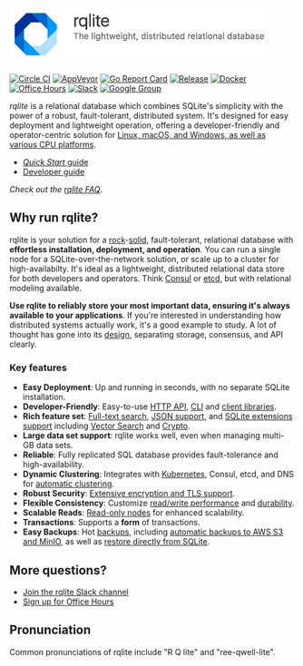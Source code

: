 <picture>
 <source media="(prefers-color-scheme: light)" srcset="DOC/logo-text.png">
  <source media="(prefers-color-scheme: dark)" srcset="DOC/logo-text-dark.png">
 <img alt="rqlite logo" src="DOC/logo-text.png" height=100>
</picture>

[![Circle CI](https://circleci.com/gh/rqlite/rqlite/tree/master.svg?style=svg)](https://circleci.com/gh/rqlite/rqlite/tree/master)
[![AppVeyor](https://ci.appveyor.com/api/projects/status/github/rqlite/rqlite?branch=master&svg=true)](https://ci.appveyor.com/project/otoolep/rqlite)
[![Go Report Card](https://goreportcard.com/badge/github.com/rqlite/rqlite)](https://goreportcard.com/report/github.com/rqlite/rqlite/v8)
[![Release](https://img.shields.io/github/release/rqlite/rqlite.svg)](https://github.com/rqlite/rqlite/releases)
[![Docker](https://img.shields.io/docker/pulls/rqlite/rqlite?style=plastic)](https://hub.docker.com/r/rqlite/rqlite/)
[![Office Hours](https://img.shields.io/badge/Office%20Hours--yellow.svg)](https://rqlite.io/office-hours)
[![Slack](https://img.shields.io/badge/Slack--purple.svg)](https://www.rqlite.io/join-slack)
[![Google Group](https://img.shields.io/badge/Google%20Group--blue.svg)](https://groups.google.com/group/rqlite)

*rqlite* is a relational database which combines SQLite's simplicity with the power of a robust, fault-tolerant, distributed system. It's designed for easy deployment and lightweight operation, offering a developer-friendly and operator-centric solution for [Linux, macOS, and Windows, as well as various CPU platforms](https://github.com/rqlite/rqlite/releases).

- [_Quick Start_ guide](https://rqlite.io/docs/quick-start/)
- [Developer guide](https://www.rqlite.io/docs/api)

_Check out the [rqlite FAQ](https://rqlite.io/docs/faq)_.

## Why run rqlite?
rqlite is your solution for a [rock](https://www.sqlite.org/testing.html)-[solid](https://philipotoole.com/how-is-rqlite-tested/), fault-tolerant, relational database with **effortless installation, deployment, and operation**. You can run a single node for a SQLite-over-the-network solution, or scale up to a cluster for high-availabilty. It's ideal as a lightweight, distributed relational data store for both developers and operators. Think [Consul](https://www.consul.io/) or [etcd](https://etcd.io/), but with relational modeling available.

**Use rqlite to reliably store your most important data, ensuring it's always available to your applications**. If you're interested in understanding how distributed systems actually work, it's a good example to study. A lot of thought has gone into its [design](https://rqlite.io/docs/design/), separating storage, consensus, and API clearly.

### Key features
- **Easy Deployment**: Up and running in seconds, with no separate SQLite installation.
- **Developer-Friendly**: Easy-to-use [HTTP API](https://rqlite.io/docs/api/), [CLI](https://rqlite.io/docs/cli/) and [client libraries](https://rqlite.io/docs/api/client-libraries/).
- **Rich feature set**: [Full-text search](https://www.sqlite.org/fts5.html), [JSON support](https://www.sqlite.org/json1.html), and [SQLite extensions support](https://rqlite.io/docs/guides/extensions/) including [Vector Search](https://github.com/asg017/sqlite-vec) and [Crypto](https://github.com/nalgeon/sqlean).
- **Large data set support**: rqlite works well, even when managing multi-GB data sets.
- **Reliable**: Fully replicated SQL database provides fault-tolerance and high-availability.
- **Dynamic Clustering**: Integrates with [Kubernetes](https://rqlite.io/docs/guides/kubernetes/), Consul, etcd, and DNS for [automatic clustering](https://rqlite.io/docs/clustering/automatic-clustering/).
- **Robust Security**: [Extensive encryption and TLS support](https://rqlite.io/docs/guides/security/).
- **Flexible Consistency**: Customize [read/write performance](https://rqlite.io/docs/api/read-consistency/) and [durability](https://rqlite.io/docs/api/queued-writes/).
- **Scalable Reads**: [Read-only nodes](https://rqlite.io/docs/clustering/read-only-nodes/) for enhanced scalability.
- **Transactions**: Supports a **form** of transactions.
- **Easy Backups**: Hot [backups](https://rqlite.io/docs/guides/backup/), including [automatic backups to AWS S3 and MinIO](https://rqlite.io/docs/guides/backup/#automatic-backups), as well as [restore directly from SQLite](https://rqlite.io/docs/guides/backup/#restoring-from-sqlite).

## More questions?
- [Join the rqlite Slack channel](https://rqlite.io/join-slack)
- [Sign up for Office Hours](https://rqlite.io/office-hours)


## Pronunciation
Common pronunciations of rqlite include "R Q lite" and "ree-qwell-lite".
